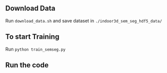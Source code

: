 
## Download Data
Run `download_data.sh` and save dataset in `./indoor3d_sem_seg_hdf5_data/`

## To start Training
Run `python train_semseg.py`

## Run the code 
